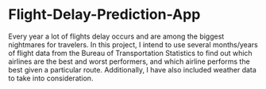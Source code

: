 # Flight-Delay-Prediction-App
Every year a lot of flights delay occurs and are among the biggest nightmares for travelers. In this project, I intend to use several months/years of flight data from the Bureau of Transportation Statistics to find out which airlines are the best and worst performers, and which airline performs the best given a particular route. Additionally, I have also included weather data to take into consideration.
